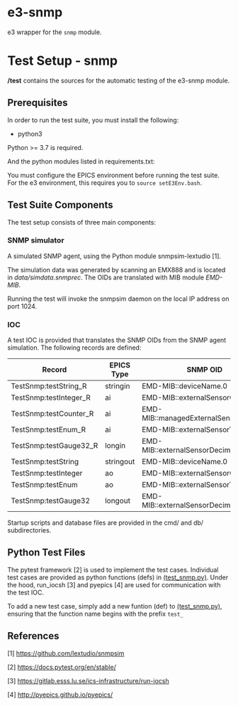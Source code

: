 # e3-snmp

e3 wrapper for the `snmp` module.

# Test Setup - snmp
**/test** contains the sources for the automatic testing of the e3-snmp module.

## Prerequisites
In order to run the test suite, you must install the following:

 * python3

Python >= 3.7 is required.

And the python modules listed in requirements.txt:

You must configure the EPICS environment before running the test suite.
For the e3 environment, this requires you to ``source setE3Env.bash``.

## Test Suite Components

The test setup consists of three main components:

### SNMP simulator

A simulated SNMP agent, using the Python module snmpsim-lextudio [1].

The simulation data was generated by scanning an EMX888 and is located in *data/simdata.snmprec*. The OIDs are translated with MIB module *EMD-MIB*.

Running the test will invoke the snmpsim daemon on the local IP address on port 1024.

### IOC

A test IOC is provided that translates the SNMP OIDs from the SNMP agent simulation.
The following records are defined:


| Record                    | EPICS Type | SNMP OID                                 |
|---------------------------|------------|------------------------------------------|
| TestSnmp:testString_R     | stringin   | EMD-MIB::deviceName.0                    |
| TestSnmp:testInteger_R    | ai         | EMD-MIB::externalSensorCount.0           |
| TestSnmp:testCounter_R    | ai         | EMD-MIB::managedExternalSensorCount.0    |
| TestSnmp:testEnum_R       | ai         | EMD-MIB::externalSensorType.3            |
| TestSnmp:testGauge32_R    | longin     | EMD-MIB::externalSensorDecimalDigits.2   |
| TestSnmp:testString       | stringout  | EMD-MIB::deviceName.0                    |
| TestSnmp:testInteger      | ao         | EMD-MIB::externalSensorCount.0           |
| TestSnmp:testEnum         | ao         | EMD-MIB::externalSensorType.3            |
| TestSnmp:testGauge32      | longout    | EMD-MIB::externalSensorDecimalDigits.2   |


Startup scripts and database files are provided in the
cmd/ and db/ subdirectories.

## Python Test Files
The pytest framework [2] is used to implement the test cases. Individual test cases are provided
as python functions (defs) in [\(test_snmp.py\)](test_snmp.py). Under the hood,
run_iocsh [3] and pyepics [4] are used for communication with the test IOC.

To add a new test case, simply add a new funtion (def) to [\(test_snmp.py\)](test_snmp.py),
ensuring that the function name begins with the prefix ``test_``

## References
[1] https://github.com/lextudio/snmpsim

[2] https://docs.pytest.org/en/stable/

[3] https://gitlab.esss.lu.se/ics-infrastructure/run-iocsh

[4] http://pyepics.github.io/pyepics/